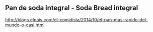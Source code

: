 ## Pan de soda integral - Soda Bread integral

http://blogs.elpais.com/el-comidista/2014/10/el-pan-mas-rapido-del-mundo-o-casi.html
